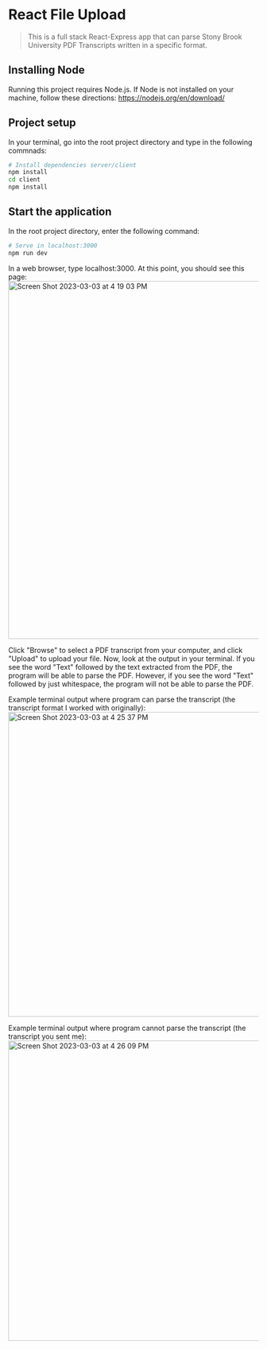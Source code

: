# React File Upload

> This is a full stack React-Express app that can parse Stony Brook University PDF Transcripts written in a specific format.

## Installing Node
Running this project requires Node.js. If Node is not installed on your machine, follow these directions: https://nodejs.org/en/download/

## Project setup
In your terminal, go into the root project directory and type in the following commnads:
```bash
# Install dependencies server/client
npm install
cd client
npm install
```
## Start the application
In the root project directory, enter the following command:
```bash
# Serve in localhost:3000
npm run dev
```
In a web browser, type localhost:3000. At this point, you should see this page:
<img width="720" alt="Screen Shot 2023-03-03 at 4 19 03 PM" src="https://user-images.githubusercontent.com/78182536/222831372-05f46688-88ab-4a09-941b-07accff79681.png">

Click "Browse" to select a PDF transcript from your computer, and click "Upload" to upload your file. Now, look at the output in your terminal. If you see the word "Text" followed by the text extracted from the PDF, the program will be able to parse the PDF. However, if you see the word "Text" followed by just whitespace, the program will not be able to parse the PDF. 

Example terminal output where program can parse the transcript (the transcript format I worked with originally): 
<img width="613" alt="Screen Shot 2023-03-03 at 4 25 37 PM" src="https://user-images.githubusercontent.com/78182536/222833276-5ecab669-b4a0-48de-9cff-d6912fdca4ea.png">

Example terminal output where program cannot parse the transcript (the transcript you sent me): 
<img width="604" alt="Screen Shot 2023-03-03 at 4 26 09 PM" src="https://user-images.githubusercontent.com/78182536/222833316-a0b11393-604e-40c0-8369-c0602ee30561.png">


